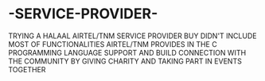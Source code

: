 # -SERVICE-PROVIDER-
TRYING A HALAAL AIRTEL/TNM SERVICE PROVIDER BUY DIDN'T INCLUDE MOST OF FUNCTIONALITIES AIRTEL/TNM PROVIDES IN THE C PROGRAMMING LANGUAGE
SUPPORT AND BUILD CONNECTION WITH THE COMMUNITY BY GIVING CHARITY AND TAKING PART IN EVENTS TOGETHER
